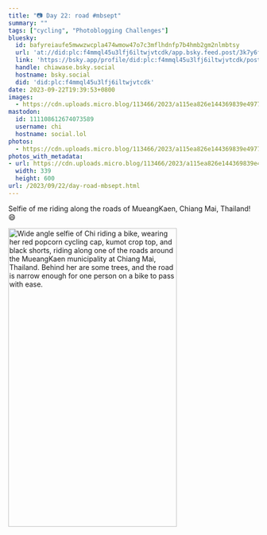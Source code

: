 ```yaml
---
title: "📷 Day 22: road #mbsept"
summary: ""
tags: ["cycling", "Photoblogging Challenges"]
bluesky:
  id: bafyreiaufe5mwwzwcpla474wmow47o7c3mflhdnfp7b4hmb2gm2nlmbtsy
  url: 'at://did:plc:f4mmql45u3lfj6iltwjvtcdk/app.bsky.feed.post/3k7y6fdvpz42l'
  link: 'https://bsky.app/profile/did:plc:f4mmql45u3lfj6iltwjvtcdk/post/3k7y6fdvpz42l'
  handle: chiawase.bsky.social
  hostname: bsky.social
  did: 'did:plc:f4mmql45u3lfj6iltwjvtcdk'
date: 2023-09-22T19:39:53+0800
images:
  - https://cdn.uploads.micro.blog/113466/2023/a115ea826e144369839e4977c703920a.jpg
mastodon:
  id: 111108612674073589
  username: chi
  hostname: social.lol
photos:
  - https://cdn.uploads.micro.blog/113466/2023/a115ea826e144369839e4977c703920a.jpg
photos_with_metadata:
- url: https://cdn.uploads.micro.blog/113466/2023/a115ea826e144369839e4977c703920a.jpg
  width: 339
  height: 600
url: /2023/09/22/day-road-mbsept.html
---
```


Selfie of me riding along the roads of MueangKaen, Chiang Mai, Thailand! 😄

<img src="/img/uploads/2023/a115ea826e144369839e4977c703920a.jpg" width="339" height="600" alt="Wide angle selfie of Chi riding a bike, wearing her red popcorn cycling cap, kumot crop top, and black shorts, riding along one of the roads around the MueangKaen municipality at Chiang Mai, Thailand. Behind her are some trees, and the road is narrow enough for one person on a bike to pass with ease.">
